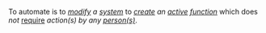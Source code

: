 To automate is to *[modify](https://github.com/gcassel/Modular-Organization-Terminology/blob/master/terms/modify.md) a [system](https://github.com/gcassel/Modular-Organization-Terminology/blob/master/terms/system.md)* to *[create](https://github.com/gcassel/Modular-Organization-Terminology/blob/master/terms/creation.md) an [active](https://github.com/gcassel/Modular-Organization-Terminology/blob/master/terms/active.md) [function](https://github.com/gcassel/Modular-Organization-Terminology/blob/master/terms/function.md)* which does *not* [require](https://github.com/gcassel/Modular-Organization-Terminology/blob/master/terms/requirement.md) *action(s) by any [person(s)](https://github.com/gcassel/Modular-Organization-Terminology/blob/master/terms/person.md)*.
